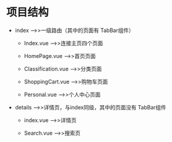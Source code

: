 # 项目结构

 - index                                -->>一级路由（其中的页面有 TabBar组件）

    - Index.vue                            -->>连接主页四个页面

    - HomePage.vue                         -->>首页页面

    - Classification.vue                   -->>分类页面

    - ShoppingCart.vue                     -->>购物车页面
 
    - Personal.vue                         -->>个人中心页面

 - details                              -->>详情页，与index同级，其中的页面没有 TabBar组件

    - index.vue                            -->>详情页

    - Search.vue                           -->>搜索页

 